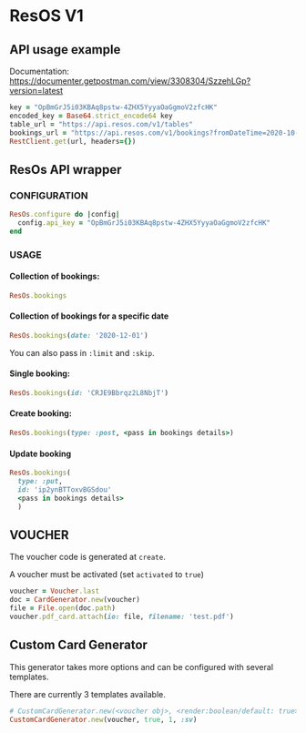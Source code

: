 # ResOS V1

## API usage example
Documentation: https://documenter.getpostman.com/view/3308304/SzzehLGp?version=latest

```ruby
key = "OpBmGrJ5i03KBAq8pstw-4ZHX5YyyaOaGgmoV2zfcHK"
encoded_key = Base64.strict_encode64 key
table_url = "https://api.resos.com/v1/tables"
bookings_url = "https://api.resos.com/v1/bookings?fromDateTime=2020-10-30T00%3A00%3A00%2B01%3A00&toDateTime=2020-10-30T23%3A59%3A59%2B01%3A00&limit=2&skip=1"
RestClient.get(url, headers={})
```

## ResOs API wrapper

### CONFIGURATION

```ruby
ResOs.configure do |config|
  config.api_key = "OpBmGrJ5i03KBAq8pstw-4ZHX5YyyaOaGgmoV2zfcHK"
end
```

###  USAGE
#### Collection of bookings:
```ruby
ResOs.bookings
```

#### Collection of bookings for a specific date
```ruby
ResOs.bookings(date: '2020-12-01')
```
You can also pass in `:limit` and `:skip`.

#### Single booking:
```ruby
ResOs.bookings(id: 'CRJE9Bbrqz2L8NbjT')
```
#### Create booking:
```ruby
ResOs.bookings(type: :post, <pass in bookings details>)
```

#### Update booking
```ruby
ResOs.bookings(
  type: :put,
  id: 'ip2ynBTToxvBGSdou'
  <pass in bookings details>
  )
```

## VOUCHER

The voucher code is generated at `create`.

A voucher must be activated (set `activated` to `true`)

```ruby
voucher = Voucher.last
doc = CardGenerator.new(voucher)
file = File.open(doc.path)
voucher.pdf_card.attach(io: file, filename: 'test.pdf')
```

## Custom Card Generator
This generator takes more options and can be configured with several templates.

There are currently 3 templates available.
```ruby
# CustomCardGenerator.new(<voucher obj>, <render:boolean/default: true>, <variant:integer>, <locale:ssymbol/deafault: :sv>)
CustomCardGenerator.new(voucher, true, 1, :sv)
```